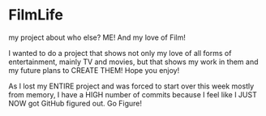 # FilmLife
my project about who else? ME! And my love of Film!

I wanted to do a project that shows not only my love
of all forms of entertainment, mainly TV and movies,
but that shows my work in them and my future plans
to CREATE THEM! Hope you enjoy!

As I lost my ENTIRE project and was forced to start
over this week mostly from memory, I have a HIGH number
of commits because I feel like I JUST NOW got GitHub figured
out. Go Figure!

